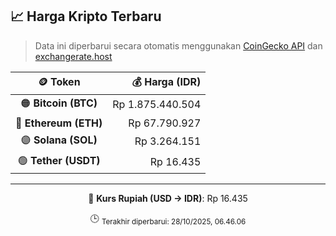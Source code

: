 

<!-- HARGA_KRIPTO -->
## 📈 Harga Kripto Terbaru

> Data ini diperbarui secara otomatis menggunakan [CoinGecko API](https://www.coingecko.com/) dan [exchangerate.host](https://exchangerate.host/)

<div align="center">

| 🪙 Token | 💰 Harga (IDR) |
|:------:|---------------:|
| 🟠 **Bitcoin (BTC)**   | Rp 1.875.440.504 |
| 🔵 **Ethereum (ETH)**  | Rp 67.790.927 |
| 🟣 **Solana (SOL)**    | Rp 3.264.151 |
| 🟢 **Tether (USDT)**   | Rp 16.435 |

---

💱 **Kurs Rupiah (USD → IDR)**: Rp 16.435

🕒 <sub>Terakhir diperbarui: 28/10/2025, 06.46.06</sub>

</div>
<!-- /HARGA_KRIPTO -->